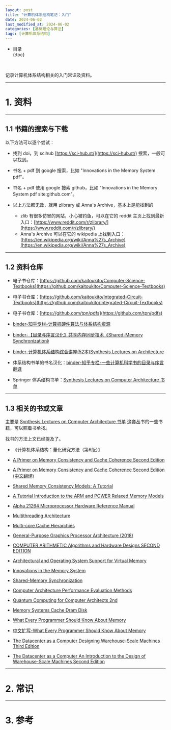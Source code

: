 ```yaml
---
layout: post
title: "计算机体系结构笔记：入门"
date: 2024-06-02
last_modified_at: 2024-06-02
categories: [基础理论与算法]
tags: [计算机体系结构]
---
```


* 目录  
{:toc}
<br/>

记录计算机体系结构相关的入门常识及资料。  

---

# 1. 资料

---

## 1.1 书籍的搜索与下载

以下方法可以逐个尝试：  

* 找到 doi，到 scihub [https://sci-hub.st/](https://sci-hub.st/) 搜索，一般可以找到。  

* 书名 + pdf 到 google 搜索，比如 "Innovations in the Memory System pdf"。    

* 书名 + pdf 使用 google 搜索 github，比如 "Innovations in the Memory System pdf site:github.com"。  

* 以上方法都无效，就用 zlibrary 或 Anna's Archive，基本上是能找到的
    * zlib 有很多仿冒的网站，小心被钓鱼，可以在它的 reddit 主页上找到最新入口：[https://www.reddit.com/r/zlibrary/](https://www.reddit.com/r/zlibrary/) 
    * Anna's Archive 可以在它的 wikipedia 上找到入口：[https://en.wikipedia.org/wiki/Anna%27s_Archive](https://en.wikipedia.org/wiki/Anna%27s_Archive)

---

## 1.2 资料仓库

* 电子书仓库：[https://github.com/kaitoukito/Computer-Science-Textbooks](https://github.com/kaitoukito/Computer-Science-Textbooks)

* 电子书仓库：[https://github.com/kaitoukito/Integrated-Circuit-Textbooks](https://github.com/kaitoukito/Integrated-Circuit-Textbooks)

* 电子书仓库：[https://github.com/tpn/pdfs](https://github.com/tpn/pdfs)

* [binder-知乎专栏-计算机硬件算法与体系结构资源](https://www.zhihu.com/column/c_1270803745370914816)

* [binder-【目录与序言汉化】共享内存同步技术《Shared-Memory Synchronization》](https://zhuanlan.zhihu.com/p/378066745)

* [binder-计算机体系结构综合讲座(52本)Synthesis Lectures on Architecture](https://zhuanlan.zhihu.com/p/262116768)

* 体系结构书单的书名汉化：[binder-知乎专栏-一些计算机科学书的目录与序言翻译](https://www.zhihu.com/column/c_1366693249554481152)

* Springer 体系结构书单：[Synthesis Lectures on Computer Architecture 书单](https://www.springer.com/series/16916/books?page=1)

---

## 1.3 相关的书或文章

主要是 [Synthesis Lectures on Computer Architecture 书单](https://www.springer.com/series/16916/books?page=1) 这套丛书的一些书籍，可以照着书单找。  

找书的方法上文已经提及了。   

* 《计算机体系结构：量化研究方法（第6版）》

* [A Primer on Memory Consistency and Cache Coherence Second Edition](https://pages.cs.wisc.edu/~markhill/papers/primer2020_2nd_edition.pdf)  

* [A Primer on Memory Consistency and Cache Coherence Second Edition (中文翻译)](https://github.com/kaitoukito/A-Primer-on-Memory-Consistency-and-Cache-Coherence)

* [Shared Memory Consistency Models: A Tutorial](https://rsim.cs.illinois.edu/arch/qual_papers/arch/adve_shared.pdf)

* [A Tutorial Introduction to the ARM and POWER Relaxed Memory Models](https://www.cl.cam.ac.uk/~pes20/ppc-supplemental/test7.pdf)

* [Alpha 21264 Microprocessor Hardware Reference Manual](https://course.ece.cmu.edu/~ece447/s15/lib/exe/fetch.php?media=21264hrm.pdf)

* [Multithreading Architecture](https://picture.iczhiku.com/resource/eetop/wHiEgQFarSEuKCnN.pdf)

* [Multi-core Cache Hierarchies](http://users.eecs.northwestern.edu/~kch479/docs/multicore_cache_hierarch.pdf)

* [General-Purpose Graphics Processor Architecture (2018)](https://github.com/tpn/pdfs/blob/master/General-Purpose%20Graphics%20Processor%20Architecture%20(2018).pdf)

* [COMPUTER ARITHMETIC Algorithms and Hardware Designs SECOND EDITION](https://ashkanyeganeh.com/wp-content/uploads/2020/03/computer-arithmetic-algorithms-2nd-edition-Behrooz-Parhami.pdf)

* [Architectural and Operating System Support for Virtual Memory](https://picture.iczhiku.com/resource/eetop/WYiDTqtZRyJhebnn.pdf)

* [Innovations in the Memory System](https://github.com/kaitoukito/Computer-Science-Textbooks/blob/master/Innovations-in-the-Memory-System.pdf)

* [Shared-Memory Synchronization](https://github.com/kaitoukito/Computer-Science-Textbooks/blob/master/Shared-Memory-Synchronization.pdf)

* [Computer Architecture Performance Evaluation Methods](https://picture.iczhiku.com/resource/eetop/wyIEtqeKlYilpNxX.pdf)

* [Quantum Computing for Computer Architects 2nd](https://picture.iczhiku.com/resource/eetop/WyiDgAgeGhiYonXc.pdf)

* [Memory Systems Cache Dram Disk](https://github.com/kaitoukito/Computer-Science-Textbooks/blob/master/Memory-Systems-Cache-DRAM-Disk.pdf)

* [What Every Programmer Should Know About Memory](https://people.freebsd.org/~lstewart/articles/cpumemory.pdf)

* [中文扩写-What Every Programmer Should Know About Memory](https://zhuanlan.zhihu.com/p/611133924)

* [The Datacenter as a Computer Designing Warehouse-Scale Machines Third Edition](https://pages.cs.wisc.edu/~shivaram/cs744-readings/dc-computer-v3.pdf)

* [The Datacenter as a Computer An Introduction to the Design of Warehouse-Scale Machines Second Edition](https://web.eecs.umich.edu/~mosharaf/Readings/DC-Computer.pdf)


---

# 2. 常识


---

# 3. 参考

